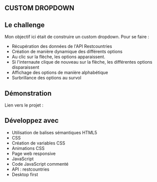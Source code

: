 ## CUSTOM DROPDOWN

## Le challenge

Mon objectif ici était de construire un custom dropdown. Pour se faire :

- Récupération des données de l'API Restcountries
- Création de manière dynamique des différents options
- Au clic sur la flèche, les options apparaissent.
- Si l'internaute clique de nouveau sur la flèche, les différentes options disparaissent
- Affichage des options de manière alphabétique
- Surbrillance des options au survol

## Démonstration

Lien vers le projet :

## Développez avec

- Utilisation de balises sémantiques HTML5
- CSS
- Création de variables CSS
- Animations CSS
- Page web responsive
- JavaScript
- Code JavaScript commenté
- API : restcountries
- Desktop first
